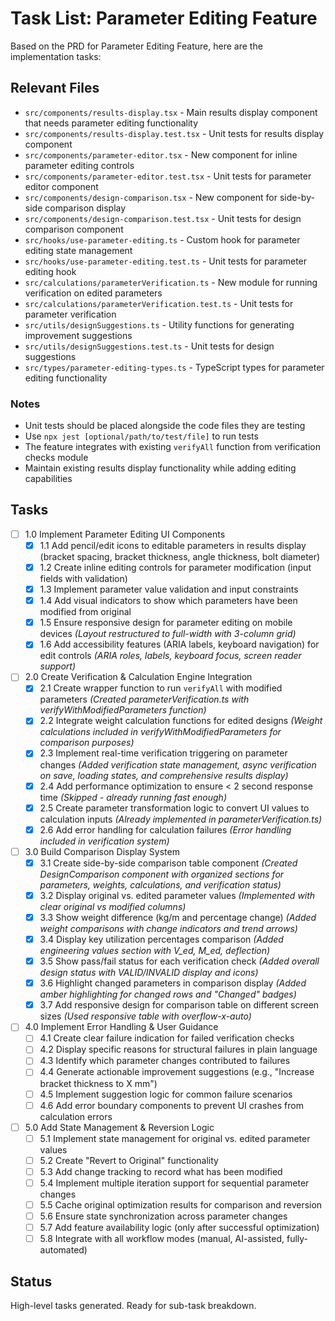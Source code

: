 # Task List: Parameter Editing Feature

Based on the PRD for Parameter Editing Feature, here are the implementation tasks:

## Relevant Files

- `src/components/results-display.tsx` - Main results display component that needs parameter editing functionality
- `src/components/results-display.test.tsx` - Unit tests for results display component
- `src/components/parameter-editor.tsx` - New component for inline parameter editing controls
- `src/components/parameter-editor.test.tsx` - Unit tests for parameter editor component
- `src/components/design-comparison.tsx` - New component for side-by-side comparison display
- `src/components/design-comparison.test.tsx` - Unit tests for design comparison component
- `src/hooks/use-parameter-editing.ts` - Custom hook for parameter editing state management
- `src/hooks/use-parameter-editing.test.ts` - Unit tests for parameter editing hook
- `src/calculations/parameterVerification.ts` - New module for running verification on edited parameters
- `src/calculations/parameterVerification.test.ts` - Unit tests for parameter verification
- `src/utils/designSuggestions.ts` - Utility functions for generating improvement suggestions
- `src/utils/designSuggestions.test.ts` - Unit tests for design suggestions
- `src/types/parameter-editing-types.ts` - TypeScript types for parameter editing functionality

### Notes

- Unit tests should be placed alongside the code files they are testing
- Use `npx jest [optional/path/to/test/file]` to run tests
- The feature integrates with existing `verifyAll` function from verification checks module
- Maintain existing results display functionality while adding editing capabilities

## Tasks

- [ ] 1.0 Implement Parameter Editing UI Components
  - [x] 1.1 Add pencil/edit icons to editable parameters in results display (bracket spacing, bracket thickness, angle thickness, bolt diameter)
  - [x] 1.2 Create inline editing controls for parameter modification (input fields with validation)
  - [x] 1.3 Implement parameter value validation and input constraints
  - [x] 1.4 Add visual indicators to show which parameters have been modified from original
  - [x] 1.5 Ensure responsive design for parameter editing on mobile devices *(Layout restructured to full-width with 3-column grid)*
  - [x] 1.6 Add accessibility features (ARIA labels, keyboard navigation) for edit controls *(ARIA roles, labels, keyboard focus, screen reader support)*

- [ ] 2.0 Create Verification & Calculation Engine Integration
  - [x] 2.1 Create wrapper function to run `verifyAll` with modified parameters *(Created parameterVerification.ts with verifyWithModifiedParameters function)*
  - [x] 2.2 Integrate weight calculation functions for edited designs *(Weight calculations included in verifyWithModifiedParameters for comparison purposes)*
  - [x] 2.3 Implement real-time verification triggering on parameter changes *(Added verification state management, async verification on save, loading states, and comprehensive results display)*
  - [x] 2.4 Add performance optimization to ensure < 2 second response time *(Skipped - already running fast enough)*
  - [x] 2.5 Create parameter transformation logic to convert UI values to calculation inputs *(Already implemented in parameterVerification.ts)*
  - [x] 2.6 Add error handling for calculation failures *(Error handling included in verification system)*

- [ ] 3.0 Build Comparison Display System
  - [x] 3.1 Create side-by-side comparison table component *(Created DesignComparison component with organized sections for parameters, weights, calculations, and verification status)*
  - [x] 3.2 Display original vs. edited parameter values *(Implemented with clear original vs modified columns)*
  - [x] 3.3 Show weight difference (kg/m and percentage change) *(Added weight comparisons with change indicators and trend arrows)*
  - [x] 3.4 Display key utilization percentages comparison *(Added engineering values section with V_ed, M_ed, deflection)*
  - [x] 3.5 Show pass/fail status for each verification check *(Added overall design status with VALID/INVALID display and icons)*
  - [x] 3.6 Highlight changed parameters in comparison display *(Added amber highlighting for changed rows and "Changed" badges)*
  - [x] 3.7 Add responsive design for comparison table on different screen sizes *(Used responsive table with overflow-x-auto)*

- [ ] 4.0 Implement Error Handling & User Guidance
  - [ ] 4.1 Create clear failure indication for failed verification checks
  - [ ] 4.2 Display specific reasons for structural failures in plain language
  - [ ] 4.3 Identify which parameter changes contributed to failures
  - [ ] 4.4 Generate actionable improvement suggestions (e.g., "Increase bracket thickness to X mm")
  - [ ] 4.5 Implement suggestion logic for common failure scenarios
  - [ ] 4.6 Add error boundary components to prevent UI crashes from calculation errors

- [ ] 5.0 Add State Management & Reversion Logic
  - [ ] 5.1 Implement state management for original vs. edited parameter values
  - [ ] 5.2 Create "Revert to Original" functionality
  - [ ] 5.3 Add change tracking to record what has been modified
  - [ ] 5.4 Implement multiple iteration support for sequential parameter changes
  - [ ] 5.5 Cache original optimization results for comparison and reversion
  - [ ] 5.6 Ensure state synchronization across parameter changes
  - [ ] 5.7 Add feature availability logic (only after successful optimization)
  - [ ] 5.8 Integrate with all workflow modes (manual, AI-assisted, fully-automated)

## Status
High-level tasks generated. Ready for sub-task breakdown. 